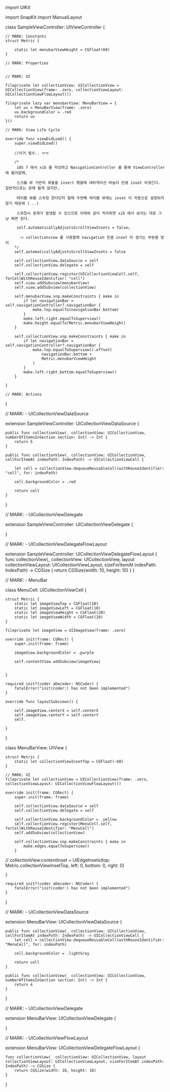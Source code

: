 
import UIKit

import SnapKit
import ManualLayout

class SampleViewController: UIViewController {
    
    // MARK: Constants
    struct Metric {
        
        static let menubarViewHeight = CGFloat(60)
    }
    
    // MARK: Properties
    
    
    // MARK: UI
    
    fileprivate let collectionView: UICollectionView = UICollectionView(frame: .zero, collectionViewLayout: UICollectionViewFlowLayout())
    
    fileprivate lazy var menubarView: MenuBarView = {
        let uv = MenuBarView(frame: .zero)
        uv.backgroundColor = .red
        return uv
    }()
    
    // MARK: View Life Cycle
    
    override func viewDidLoad() {
        super.viewDidLoad()
        
        //이거 필수.. ㅠㅠ
        
        /*
         iOS 7 에서 xib 를 작성하고 NavigationController 를 통해 ViewController 에 들어갈때,
         
         스크롤 뷰 기반의 뷰들을 insert 했을때 네비게이션 바높이 만큼 inset 이생긴다. 일반적으로는 문제 될게 없지만,
         
         테이블 뷰를 스위칭 한다던지 할때 두번째 테이블 뷰에는 inset 이 자동으로 설정되지 않기 때문에 (...)
         
         스위칭시 문제가 발생할 수 있으므로 아래와 같이 처리하면 xib 에서 보이는 대로 그냥 짜면 된다.
         
         self.automaticallyAdjustsScrollViewInsets = false;
         
          -> collectionview 를 사용할때 navigation 만큼 inset 이 생기는 부분을 방지
        */
        self.automaticallyAdjustsScrollViewInsets = false
        
        self.collectionView.dataSource = self
        self.collectionView.delegate = self
        
        self.collectionView.register(UICollectionViewCell.self, forCellWithReuseIdentifier: "cell")
        self.view.addSubview(menubarView)
        self.view.addSubview(collectionView)
        
        self.menubarView.snp.makeConstraints { make in
            if let navigationBar = self.navigationController?.navigationBar {
                make.top.equalTo(navigationBar.bottom)
            }
            make.left.right.equalToSuperview()
            make.height.equalTo(Metric.menubarViewHeight)
        }
        
        self.collectionView.snp.makeConstraints { make in
            if let navigationBar = self.navigationController?.navigationBar {
                make.top.equalToSuperview().offset(
                    navigationBar.bottom +
                    Metric.menubarViewHeight
                )
            }
            make.left.right.bottom.equalToSuperview()
        }
        
    }
    
    // MARK: Actions
    
}


// MARK: - UICollectionViewDataSource

extension SampleViewController: UICollectionViewDataSource {
    
    public func collectionView(_ collectionView: UICollectionView, numberOfItemsInSection section: Int) -> Int {
        return 5
    }
    
    public func collectionView(_ collectionView: UICollectionView, cellForItemAt indexPath: IndexPath) -> UICollectionViewCell {
        
        let cell = collectionView.dequeueReusableCell(withReuseIdentifier: "cell", for: indexPath)
        
        cell.backgroundColor = .red
        
        return cell
    }
    
}


// MARK: - UICollectionViewDelegate

extension SampleViewController: UICollectionViewDelegate {
    
}


// MARK: - UICollectionViewDelegateFlowLayout

extension SampleViewController: UICollectionViewDelegateFlowLayout {
    func collectionView(_ collectionView: UICollectionView, layout collectionViewLayout: UICollectionViewLayout, sizeForItemAt indexPath: IndexPath) -> CGSize {
        return CGSize(width: 10, height: 10)
    }
}






// MARK: - MenuBar

class MenuCell: UICollectionViewCell {
    
    struct Metric {
        static let imageViewTop = CGFloat(10)
        static let imageViewLeft = CGFloat(10)
        static let imageViewHeight = CGFloat(20)
        static let imageViewWidth = CGFloat(20)
    }
    
    fileprivate let imageView = UIImageView(frame: .zero)
    
    override init(frame: CGRect) {
        super.init(frame: frame)
        
        imageView.backgroundColor = .purple
        
        self.contentView.addSubview(imageView)
        
        
    }
    
    required init?(coder aDecoder: NSCoder) {
        fatalError("init(coder:) has not been implemented")
    }
    
    override func layoutSubviews() {
        
        self.imageView.centerX = self.centerX
        self.imageView.centerY = self.centerY
        self.
        
    }
}

class MenuBarView: UIView {
    
    struct Metric {
        static let collectionViewInsetTop = CGFloat(-60)
    }
    
    // MARK: UI
    fileprivate let collectionView = UICollectionView(frame: .zero, collectionViewLayout: UICollectionViewFlowLayout())
    
    override init(frame: CGRect) {
        super.init(frame: frame)
        
        self.collectionView.dataSource = self
        self.collectionView.delegate = self
        
        self.collectionView.backgroundColor = .yellow
        self.collectionView.register(MenuCell.self, forCellWithReuseIdentifier: "MenuCell")
        self.addSubview(collectionView)
        
        self.collectionView.snp.makeConstraints { make in
            make.edges.equalToSuperview()
        }
        
//        collectionView.contentInset = UIEdgeInsets(top: Metric.collectionViewInsetTop, left: 0, bottom: 0, right: 0)
        
    }
    
    required init?(coder aDecoder: NSCoder) {
        fatalError("init(coder:) has not been implemented")
    }
    
}


// MARK: - UICollectionViewDataSource

extension MenuBarView: UICollectionViewDataSource {

    public func collectionView(_ collectionView: UICollectionView, cellForItemAt indexPath: IndexPath) -> UICollectionViewCell {
        let cell = collectionView.dequeueReusableCell(withReuseIdentifier: "MenuCell", for: indexPath)
        
        cell.backgroundColor = .lightGray
        
        return cell
    }

    public func collectionView(_ collectionView: UICollectionView, numberOfItemsInSection section: Int) -> Int {
        return 4
    }

    
}

// MARK: - UICollectionViewDelegate

extension MenuBarView: UICollectionViewDelegate {
    
}


// MARK: - UICollectionViewFlowLayout

extension MenuBarView: UICollectionViewDelegateFlowLayout {
    
    func collectionView(_ collectionView: UICollectionView, layout collectionViewLayout: UICollectionViewLayout, sizeForItemAt indexPath: IndexPath) -> CGSize {
        return CGSize(width: 10, height: 10)
    }
}
